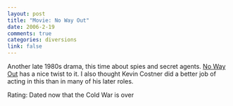 ```yaml
--- 
layout: post
title: "Movie: No Way Out"
date: 2006-2-19
comments: true
categories: diversions
link: false
---
```

Another late 1980s drama, this time about spies and secret agents. <a href="http://imdb.com/title/tt0093640/" title="No Way Out">No Way Out</a> has a nice twist to it. I also thought Kevin Costner did a better job of acting in this than in many of his later roles.

Rating: Dated now that the Cold War is over
